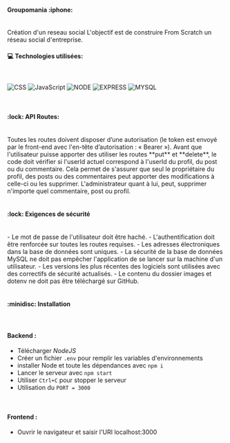 <h4 align="left"> Groupomania :iphone:</h4>

<br/>
Création d'un reseau social L'objectif est de construire From Scratch un réseau social d'entreprise.
<br/>

<h4 align="left"> 💻 Technologies utilisées:</h4>


<br/>

![CSS](https://img.shields.io/badge/CSS-%23FFac45.svg?&style=for-the-badge&logo=css3&logoColor=white&color=blue)
![JavaScript](https://img.shields.io/badge/JAVASCRIPT-%23FFac45.svg?&style=for-the-badge&logo=javascript&logoColor=white&color=yellow)
![NODE](https://img.shields.io/badge/Node.js-43853D?style=for-the-badge&logo=node.js&logoColor=white)
![EXPRESS](https://img.shields.io/badge/Express.js-404D59?style=for-the-badge)
![MYSQL](https://img.shields.io/badge/MySQL-005C84?style=for-the-badge&logo=mysql&logoColor=white)

<br/>
<h4 align="left"> :lock: API Routes:</h4>

<br/>
Toutes les routes doivent disposer d’une autorisation (le token est envoyé par le front-end avec l'en-tête d’autorisation : « Bearer »). Avant que l'utilisateur puisse apporter des utiliser les routes **put** et **delete**, le code doit vérifier si l'userId actuel correspond à l'userId du profil, du post ou du commentaire. Cela permet de s'assurer que seul le propriétaire du profil, des posts ou des commentaires peut apporter des modifications à celle-ci ou les supprimer.
L'administrateur quant à lui, peut, supprimer n'importe quel commentaire, post ou profil.
<br/>
<br/>
<h4 align="left"> :lock: Exigences de sécurité</h4>
<br/>
-   Le mot de passe de l'utilisateur doit être haché.
-   L'authentification doit être renforcée sur toutes les routes requises.
-   Les adresses électroniques dans la base de données sont uniques.
-   La sécurité de la base de données MySQL ne doit pas empêcher l'application de se lancer sur la machine d'un utilisateur.
-   Les versions les plus récentes des logiciels sont utilisées avec des correctifs de sécurité actualisés.
-   Le contenu du dossier images et dotenv ne doit pas être téléchargé sur GitHub.
<br/>

<br/>
<h4 align="left"> :minidisc: Installation </h4>
<br/>
<h4 align="left"> Backend :</h4>

- Télécharger *NodeJS*
- Créer un fichier `.env` pour remplir les variables d'environnements
- installer Node et toute les dépendances avec `npm i`
- Lancer le serveur avec `npm start`
- Utiliser `Ctrl+C` pour stopper le serveur
- Utilisation du `PORT = 3000`
<br/>
<h4 align="left"> Frontend :</h4>

- Ouvrir le navigateur et saisir l'URI localhost:3000

<br/>
